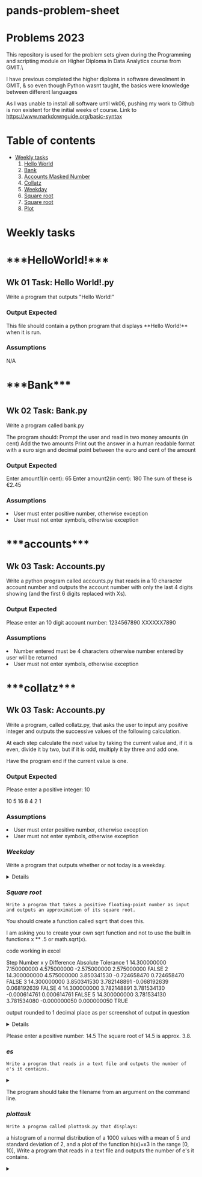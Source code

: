 # pands-problem-sheet

# Problems 2023


This repository is used for the problem sets given during the Programming and scripting module on Higher Diploma in Data Analytics course from GMIT.\

I have previous completed the higher diploma in software deveolment in GMIT, & so even though Python wasnt taught, the basics were knowledge between different languages

As I was unable to install all software until wk06, pushing my work to Github is non existent for the initial weeks of course.
Link to 
https://www.markdownguide.org/basic-syntax






# **Table of contents**
* [Weekly tasks](weekly-tasks)
    1. [Hello World](#HelloWorld)
    2. [Bank](#Bank)
    3. [Accounts Masked Number](#accounts)
    4. [Collatz](#collatz)
    5. [Weekday](#Weekday) 
    6. [Square root](#square-root)
    7. [Square root](#es)
    8. [Plot](#plottask)


Weekly tasks
======
<h1> ***HelloWorld!*** </h>
<h2> Wk 01 Task: Hello World!.py </h2>
<p>Write a program that outputs "Hello World!"</p>
<h3> Output Expected </h3>    
<p>This file should contain a python program that displays **Hello World!** when it is run. </p>
<h3> Assumptions </h3>
<p>N/A</p>

<h1> ***Bank*** <h1>
<h2> Wk 02 Task: Bank.py </h2>
<p>Write a program called bank.py </p>
<p>The program should:
Prompt the user and read in two money amounts (in cent)
Add the two amounts
Print out the answer in a human readable format with a euro sign and decimal point between the euro and cent of the amount</p>
<h3> Output Expected </h3>
<p>Enter amount1(in cent): 65
Enter amount2(in cent): 180
The sum of these is €2.45</p>
<h3> Assumptions </h3>
<li> User must enter positive number, otherwise exception</li>
<li> User must not enter symbols, otherwise exception</li>

<h1> ***accounts*** </h1>
<h2> Wk 03 Task: Accounts.py </h2>
<p>Write a python program called accounts.py that reads in a 10 character account number and outputs the account number with only the last 4 digits showing (and the first 6 digits replaced with Xs).</p>
<h3>  Output Expected </h3>
<p>Please enter an 10 digit account number: 1234567890
XXXXXX7890</p>
<h3> Assumptions </h3>
<li> Number entered must be 4 characters otherwise number entered by user will be returned</li>
<li> User must not enter symbols, otherwise exception</li>

<h1> ***collatz*** </h1>
<h2> Wk 03 Task: Accounts.py </h2> 
<p>Write a program, called collatz.py, that asks the user to input any positive integer and outputs the successive values of the following calculation.

At each step calculate the next value by taking the current value and, if it is even, divide it by two, but if it is odd, multiply it by three and add one.

Have the program end if the current value is one.</p>
<h3>  Output Expected </h3>
<p>Please enter a positive integer: 10</p>

</p>10 5 16 8 4 2 1 </p>
        
<h3> Assumptions </h3>
<li> User must enter positive number, otherwise exception
<li> User must not enter symbols, otherwise exception

  ### ***Weekday***

Write a program that outputs whether or not today is a weekday.


<details>
          
<p>An example of running it on a Saturday is as follows:

It is the weekend, yay!

</p>
</details>



  ### ***Square root***

    Write a program that takes a positive floating-point number as input and outputs an approximation of its square root.

You should create a function called <tt>sqrt</tt> that does this.

I am asking you to create your own sqrt function and not to use the built in functions x ** .5 or math.sqrt(x).
<p> code working in excel</p>

<p>
Step	Number	x	y	Difference	Absolute	Tolerance
1	14.300000000	7.150000000	4.575000000	-2.575000000	2.575000000	FALSE
2	14.300000000	4.575000000	3.850341530	-0.724658470	0.724658470	FALSE
3	14.300000000	3.850341530	3.782148891	-0.068192639	0.068192639	FALSE
4	14.300000000	3.782148891	3.781534130	-0.000614761	0.000614761	FALSE
5	14.300000000	3.781534130	3.781534080	-0.000000050	0.000000050	TRUE

</P>


<p>output rounded to 1 decimal place as per screenshot of output in question</p>
<details>
           
           <p>


</p>
</details>

Please enter a positive number: 14.5
The square root of 14.5 is approx. 3.8.

  
   ### ***es***

    Write a program that reads in a text file and outputs the number of e's it contains. 






<details>
           <summary></summary>
           <p>


</p>
</details>

The program should take the filename from an argument on the command line.

  
  ### ***plottask***

    Write a program called plottask.py that displays:

a histogram of a normal distribution of a 1000 values with a mean of 5 and standard deviation of 2, 
and a plot of the function  h(x)=x3 in the range [0, 10], Write a program that reads in a text file and outputs the number of e's it contains. 






<details>
           <summary></summary>
           <p>


</p>
</details>



